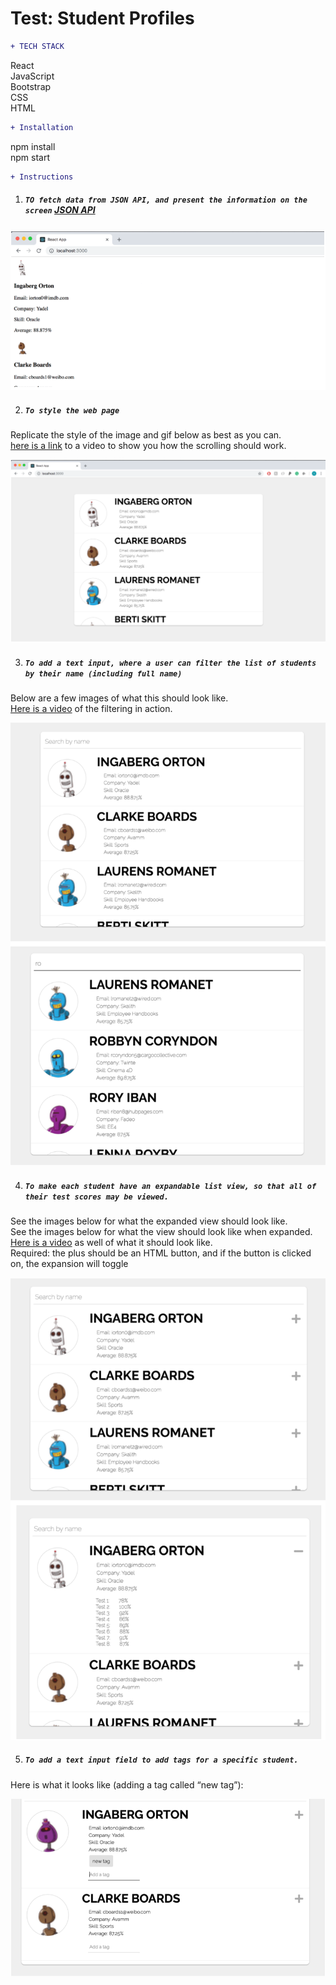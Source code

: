 # Test: Student Profiles
```diff
+ TECH STACK
```
React \
JavaScript \
Bootstrap \
CSS \
HTML

```diff
+ Installation
```
npm install \
npm start

```diff
+ Instructions
```

1. ##### `TO fetch data from JSON API, and present the information on the screen` [JSON API](https://api.hatchways.io/assessment/students)

![GitHub Logo](/image/0.png)

2. ##### `To style the web page`

Replicate the style of the image and gif below as best as you can.\
[here is a link](https://storage.googleapis.com/hatchways-app.appspot.com/assessments/data/frontend/f-1/735fae21-9b8d-4431-8978-5098a2217fd2/part2.webm) to a video to show you how the scrolling should work.

![GitHub Logo](/image/1.png)

3. ##### `To add a text input, where a user can filter the list of students by their name (including full name)`

Below are a few images of what this should look like. \
[Here is a video](https://storage.googleapis.com/hatchways-app.appspot.com/assessments/data/frontend/f-1/735fae21-9b8d-4431-8978-5098a2217fd2/part3.webm) of the filtering in action.

![GitHub Logo](/image/2.png)

4. ##### `To make each student have an expandable list view, so that all of their test scores may be viewed.`

See the images below for what the expanded view should look like.\
See the images below for what the view should look like when expanded. \
[Here is a video](https://storage.googleapis.com/hatchways-app.appspot.com/assessments/data/frontend/f-1/735fae21-9b8d-4431-8978-5098a2217fd2/part4.webm) as well of what it should look like.\
Required: the plus should be an HTML button, and if the button is clicked on, the expansion will toggle

![GitHub Logo](/image/3.png)

5. ##### `To add a text input field to add tags for a specific student. `

Here is what it looks like (adding a tag called “new tag”):

![GitHub Logo](/image/4.png)
